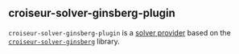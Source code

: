 <!--
SPDX-FileCopyrightText: 2023 Antoine Belvire
SPDX-License-Identifier: GPL-3.0-or-later
-->

## croiseur-solver-ginsberg-plugin

`croiseur-solver-ginsberg-plugin` is a [solver provider](../../croiseur-spi/croiseur-spi-solver)
based on the [`croiseur-solver-ginsberg`](../croiseur-solver-ginsberg) library.  
